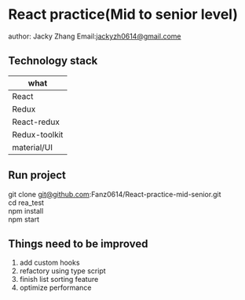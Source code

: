 React practice(Mid to senior level)
====
author: Jacky Zhang  Email:jackyzh0614@gmail.come  

Technology stack
----------

| what   |
| ---------- |
| React    | 
| Redux     |
| React-redux     | 
| Redux-toolkit     | 
| material/UI    | 


Run project
-----------
git clone git@github.com:Fanz0614/React-practice-mid-senior.git <br>
cd rea_test <br>
npm install <br>
npm start <br>

Things need to be improved
---------
1. add custom hooks
2. refactory using type script
3. finish list sorting feature
4. optimize performance 
